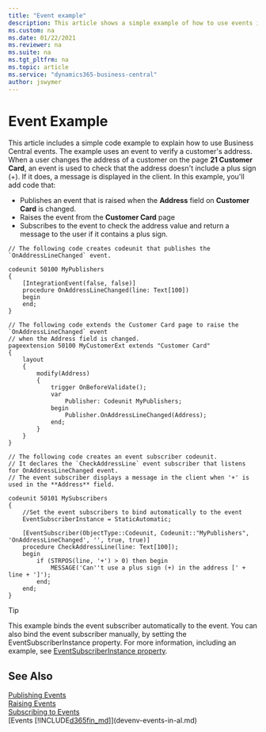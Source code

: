 ```yaml
---
title: "Event example"
description: This article shows a simple example of how to use events in Business Central.
ms.custom: na
ms.date: 01/22/2021
ms.reviewer: na
ms.suite: na
ms.tgt_pltfrm: na
ms.topic: article
ms.service: "dynamics365-business-central"
author: jswymer
---
```


# Event Example

This article includes a simple code example to explain how to use Business Central events. The example uses an event to verify a customer's address. When a user changes the address of a customer on the page **21 Customer Card**, an event is used to check that the address doesn't include a plus sign (+). If it does, a message is displayed in the client. In this example, you'll add code that:

- Publishes an event that is raised when the **Address** field on **Customer Card** is changed.
- Raises the event from the **Customer Card** page
- Subscribes to the event to check the address value and return a message to the user if it contains a plus sign.


```AL
// The following code creates codeunit that publishes the `OnAddressLineChanged` event.

codeunit 50100 MyPublishers
{
    [IntegrationEvent(false, false)]
    procedure OnAddressLineChanged(line: Text[100])
    begin
    end;
}

// The following code extends the Customer Card page to raise the `OnAddressLineChanged` event
// when the Address field is changed.
pageextension 50100 MyCustomerExt extends "Customer Card"
{
    layout
    {
        modify(Address)
        {
            trigger OnBeforeValidate();
            var
                Publisher: Codeunit MyPublishers;
            begin
                Publisher.OnAddressLineChanged(Address);
            end;
        }
    }
}

// The following code creates an event subscriber codeunit.
// It declares the `CheckAddressLine` event subscriber that listens for OnAddressLineChanged event.
// The event subscriber displays a message in the client when '+' is used in the **Address** field.

codeunit 50101 MySubscribers
{
    //Set the event subscribers to bind automatically to the event
    EventSubscriberInstance = StaticAutomatic;

    [EventSubscriber(ObjectType::Codeunit, Codeunit::"MyPublishers", 'OnAddressLineChanged', '', true, true)]
    procedure CheckAddressLine(line: Text[100]);
    begin
        if (STRPOS(line, '+') > 0) then begin
            MESSAGE('Can''t use a plus sign (+) in the address [' + line + ']');
        end;
    end;
}
```

> [!TIP]
> This example binds the event subscriber automatically to the event. You can also bind the event subscriber manually, by setting the EventSubscriberInstance property. For more information, including an example, see [EventSubscriberInstance property](properties/devenv-eventsubscriberinstance-property.md#example).


## See Also  
 [Publishing Events](devenv-publishing-events.md)   
[Raising Events](devenv-raising-events.md)   
[Subscribing to Events](devenv-subscribing-to-events.md)   
[Events [!INCLUDE[d365fin_md](includes/d365fin_md.md)]](devenv-events-in-al.md)   
